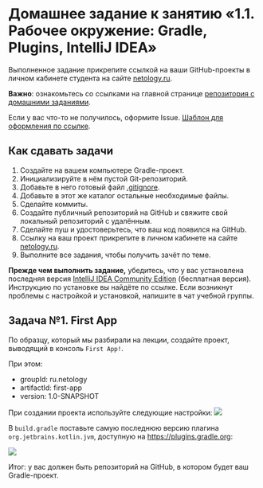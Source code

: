 # Домашнее задание к занятию «1.1. Рабочее окружение: Gradle, Plugins, IntelliJ IDEA»

Выполненное задание прикрепите ссылкой на ваши GitHub-проекты в личном кабинете студента на сайте [netology.ru](https://netology.ru).

**Важно**: ознакомьтесь со ссылками на главной странице [репозитория с домашними заданиями](../README.md).

Если у вас что-то не получилось, оформите Issue. [Шаблон для оформления по ссылке](../report-requirements.md).

## Как сдавать задачи

1. Создайте на вашем компьютере Gradle-проект.
1. Инициализируйте в нём пустой Git-репозиторий.
1. Добавьте в него готовый файл [.gitignore](../.gitignore).
1. Добавьте в этот же каталог остальные необходимые файлы.
1. Сделайте коммиты.
1. Создайте публичный репозиторий на GitHub и свяжите свой локальный репозиторий с удалённым.
1. Сделайте пуш и удостоверьтесь, что ваш код появился на GitHub.
1. Ссылку на ваш проект прикрепите в личном кабинете на сайте [netology.ru](https://netology.ru).
1. Выполните все задания, чтобы получить зачёт по теме.

**Прежде чем выполнить задание,** убедитесь, что у вас установлена последняя версия [IntelliJ IDEA Community Edition](https://github.com/netology-code/guides/tree/master/intellij_idea) (бесплатная версия). Инструкцию по установке вы найдёте по ссылке. Если возникнут проблемы с настройкой и установкой, напишите в чат учебной группы.

## Задача №1. First App

По образцу, который мы разбирали на лекции, создайте проект, выводящий в консоль `First App!`.

При этом:
* groupId: ru.netology
* artifactId: first-app
* version: 1.0-SNAPSHOT

При создании проекта используйте следующие настройки:
![](pic/idea-settings.png)

В `build.gradle` поставьте самую последнюю версию плагина `org.jetbrains.kotlin.jvm`, доступную на https://plugins.gradle.org:

![](pic/gradle-plugins.png)

Итог: у вас должен быть репозиторий на GitHub, в котором будет ваш Gradle-проект.
